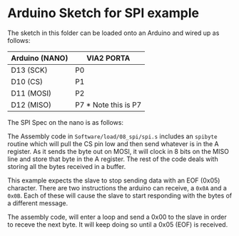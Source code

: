 # Arduino Sketch for SPI example

The sketch in this folder can be loaded onto an Arduino and wired up as follows:

|Arduino (NANO)|VIA2 PORTA
|--------------|----------
| D13 (SCK)    | P0
| D10 (CS)     | P1
| D11 (MOSI)   | P2
| D12 (MISO)   | P7 * Note this is P7

The SPI Spec on the nano is as follows:

The Assembly code in `Software/load/08_spi/spi.s` includes an `spibyte` routine which will pull the CS pin low and then send whatever is in the A register.  As it sends the byte out on MOSI, it will clock in 8 bits on the MISO line and store that byte in the A register.  The rest of the code deals with storing all the bytes received in a buffer.

This example expects the slave to stop sending data with an EOF (0x05) character.  There are two instructions the arduino can receive, a `0x0A` and a `0x0B`.  Each of these will cause the slave to start responding with the bytes of a different message.

The assembly code, will enter a loop and send a 0x00 to the slave in order to receve the next byte. It will keep doing so until a 0x05 (EOF) is received.
